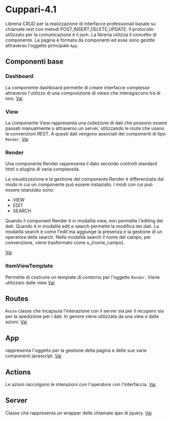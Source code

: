 # Cuppari-4.1

Libreria CRUD per la realizzazione di interfacce professionali basate su chiamate rest con 
metodi POST,INSERT,DELETE,UPDATE. Il protocollo utilizzato per la comunicazione è il json. 
La libreria utilizza il concetto di componente. La pagina è formata da componenti ed esse
sono gestite attraverso l'oggetto principale `App`. 
            
## Componenti base

### Dashboard
La componente dashboard permette di creare interfacce complesse attraverso
l'utilizzo di una composizione di views che interagiscono tra di loro.
<a href="docs/dashboards.md">Vai</a>

### View
La componente View rappresenta una collezione di dati che possono essere passati manualmente o 
attraverso un server, utilizzando le route che usano le convenzioni REST. A questi dati 
vengono associati dei componenti di tipo `Render`. 
<a href="docs/views.md">Vai</a>


### Render
Una componente Render rappresenta il dato secondo controlli standard html o plugins 
di varia complessità.

La visualizzazione e la gestione del componente Render è differenziata dal modo in cui un componente
può essere instaziato. I modi con cui può essere istanziato sono:

- VIEW
- EDIT
- SEARCH

Quando il component Render è in modalità view, non permette l'editing dei dati.
Quando è in modalità edit e search permette la modifica dei dati. La modalità search è come l'edit
ma aggiunge la presenza e la gestione di un operatore della search. Nella modalità search il 
nome del campo, per convenzione, viene trasformato come s_{nome_campo}. 

<a href="docs/renders.md">Vai</a>

### ItemViewTemplate
Permette di costruire un template di contorno per l'oggetto `Render`. Viene utilizzato dalle view
<a href="docs/item-structure.md">Vai</a>

## Routes
`Route` classe che incapsula l'interazione con il server sia per il recupero sia per la spedizione per i dati.
In genere viene utilizzata da una view e dalle azioni.
<a href="docs/routes.md">Vai</a>

## App
rappresenta l'oggetto per la gestione della pagina e delle sue varie componenti javascript.
<a href="docs/app.md">Vai</a>


## Actions

Le azioni raccolgono le interazioni con l'operatore con l'interfaccia.
 <a href="docs/actions.md">Vai</a>

## Server
Classe che rappresenta un wrapper delle chiamate ajax di jquery.
<a href="docs/server.md">Vai</a>

